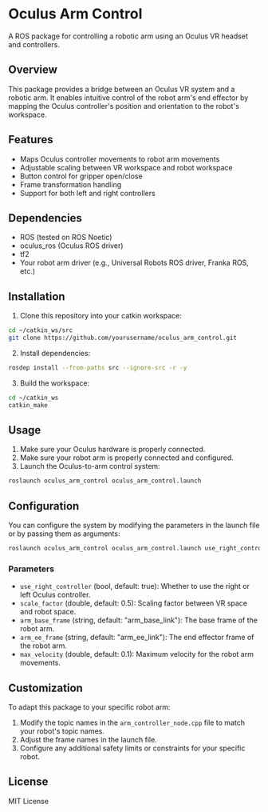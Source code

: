 # Oculus Arm Control

A ROS package for controlling a robotic arm using an Oculus VR headset and controllers.

## Overview

This package provides a bridge between an Oculus VR system and a robotic arm. It enables intuitive control of the robot arm's end effector by mapping the Oculus controller's position and orientation to the robot's workspace.

## Features

- Maps Oculus controller movements to robot arm movements
- Adjustable scaling between VR workspace and robot workspace
- Button control for gripper open/close
- Frame transformation handling
- Support for both left and right controllers

## Dependencies

- ROS (tested on ROS Noetic)
- oculus_ros (Oculus ROS driver)
- tf2
- Your robot arm driver (e.g., Universal Robots ROS driver, Franka ROS, etc.)

## Installation

1. Clone this repository into your catkin workspace:

```bash
cd ~/catkin_ws/src
git clone https://github.com/yourusername/oculus_arm_control.git
```

2. Install dependencies:

```bash
rosdep install --from-paths src --ignore-src -r -y
```

3. Build the workspace:

```bash
cd ~/catkin_ws
catkin_make
```

## Usage

1. Make sure your Oculus hardware is properly connected.
2. Make sure your robot arm is properly connected and configured.
3. Launch the Oculus-to-arm control system:

```bash
roslaunch oculus_arm_control oculus_arm_control.launch
```

## Configuration

You can configure the system by modifying the parameters in the launch file or by passing them as arguments:

```bash
roslaunch oculus_arm_control oculus_arm_control.launch use_right_controller:=false scale_factor:=0.3
```

### Parameters

- `use_right_controller` (bool, default: true): Whether to use the right or left Oculus controller.
- `scale_factor` (double, default: 0.5): Scaling factor between VR space and robot space.
- `arm_base_frame` (string, default: "arm_base_link"): The base frame of the robot arm.
- `arm_ee_frame` (string, default: "arm_ee_link"): The end effector frame of the robot arm.
- `max_velocity` (double, default: 0.1): Maximum velocity for the robot arm movements.

## Customization

To adapt this package to your specific robot arm:

1. Modify the topic names in the `arm_controller_node.cpp` file to match your robot's topic names.
2. Adjust the frame names in the launch file.
3. Configure any additional safety limits or constraints for your specific robot.

## License

MIT License 